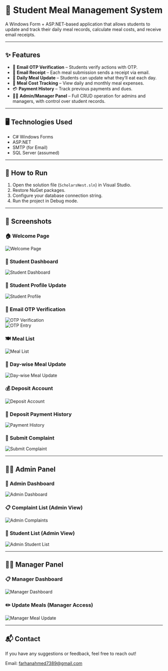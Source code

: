 # 🥘 Student Meal Management System

A Windows Form + ASP.NET-based application that allows students to update and track their daily meal records, calculate meal costs, and receive email receipts.

---

## ✨ Features

- 🔐 **Email OTP Verification** – Students verify actions with OTP.
- 📩 **Email Receipt** – Each meal submission sends a receipt via email.
- 📅 **Daily Meal Update** – Students can update what they’ll eat each day.
- 💸 **Meal Cost Tracking** – View daily and monthly meal expenses.
- 💳 **Payment History** – Track previous payments and dues.
- 🧑‍💼 **Admin/Manager Panel** – Full CRUD operation for admins and managers, with control over student records.

---

## 🖥 Technologies Used

- C# Windows Forms
- ASP.NET
- SMTP (for Email)
- SQL Server (assumed)

---

## 🚀 How to Run

1. Open the solution file (`ScholarsNest.sln`) in Visual Studio.
2. Restore NuGet packages.
3. Configure your database connection string.
4. Run the project in Debug mode.

---

## 📸 Screenshots


### 🏠 Welcome Page  
![Welcome Page](project%20images/img%20(20).png)


### 🧑 Student Dashboard  
![Student Dashboard](project%20images/img%20(10).png)


### 👤 Student Profile Update  
![Student Profile](project%20images/img%20(9).png)


### 📧 Email OTP Verification  
![OTP Verification](project%20images/img%20(1).png)  
![OTP Entry](project%20images/img%20(2).png)


### 🍽️ Meal List  
![Meal List](project%20images/img%20(7).png)


### 📆 Day-wise Meal Update  
![Day-wise Meal Update](project%20images/img%20(6).png)


### 💰 Deposit Account  
![Deposit Account](project%20images/img%20(5).png)


### 🧾 Deposit Payment History  
![Payment History](project%20images/img%20(3).png)


### 📝 Submit Complaint  
![Submit Complaint](project%20images/img%20(4).png)


---

## 🧑‍💼 Admin Panel

### 🔧 Admin Dashboard  
![Admin Dashboard](project%20images/img%20(14).png)


### 📋 Complaint List (Admin View)  
![Admin Complaints](project%20images/img%20(11).png)


### 🧑 Student List (Admin View)  
![Admin Student List](project%20images/img%20(16).png)

---

## 🧑‍🍳 Manager Panel

### 📋 Manager Dashboard  
![Manager Dashboard](project%20images/img%20(17).png)


### ✏️ Update Meals (Manager Access)  
![Manager Meal Update](project%20images/img%20(15).png)


---

## 📬 Contact

If you have any suggestions or feedback, feel free to reach out!

Email: farhanahmed7389@gmail.com